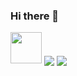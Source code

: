 ### Hi there 👋
<img src="https://cdn.jsdelivr.net/npm/programming-languages-logos/src/javascript/javascript.png" height="50">
  <img align="center" src="https://github-readme-stats.vercel.app/api/top-langs/?username=ypezoa&theme=tokyonight" />
  <img align="center" src="https://github-readme-stats.vercel.app/api?username=ypezoa&theme=tokyonight&show_icons=true" />
<!--
**YPEZOA/ypezoa** is a ✨ _special_ ✨ repository because its `README.md` (this file) appears on your GitHub profile.

Here are some ideas to get you started:

- 🔭 I’m currently working on ...
  <a href="https://github.com/ypezoa/github-readme-stats">
    <img align="center" src="https://github-readme-stats.vercel.app/api/pin/?username=ypezoa&repo=github-readme-stats" />
  </a>
  <a href="https://github.com/ypezoa/convoychat">
    <img align="center" src="https://github-readme-stats.vercel.app/api/pin/?username=ypezoa&repo=convoychat" />
  </a>
- 🌱 I’m currently learning ...
- 👯 I’m looking to collaborate on ...
- 🤔 I’m looking for help with ...
- 💬 Ask me about ...
- 📫 How to reach me: ...
- 😄 Pronouns: ...
- ⚡ Fun fact: ...
-->
